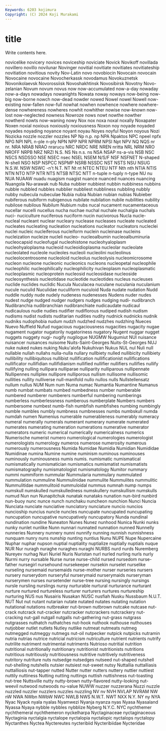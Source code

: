 ```yaml
---
Keywords: 6203 kojimura
Copyright: (C) 2024 Koji Murakami
---
```


# title

Write contents here.



novicelike novicery novices noviceship noviciate Novick Novikoff
novillada novillero novillo novilunar Novinger novitial novitiate novitiates novitiateship novitiation
novitious novity Nov-Latin novo novobiocin Novocain novocain Novocaine novocaine Novocherkassk
novodamus Novokuznetsk Novonikolaevsk Novorossiisk Novoshakhtinsk Novosibirsk Novotny Novo-zelanian Novum novum
novus now now-accumulated now-a-day nowaday now-a-days nowadays nowanights Nowata noway
noways now-being now-big now-borne nowch now-dead nowder nowed Nowel nowel
Nowell now-existing now-fallen now-full nowhat nowhen nowhence nowhere nowhere-dense nowhereness
nowheres nowhit nowhither nowise now-known now-lost now-neglected nowness Nowroze nows
nowt nowthe nowther nowtherd nowts now-waning nowy Nox nox noxa
noxal noxally Noxapater Noxen noxial noxious noxiously noxiousness Noxon noy
noyade noyaded noyades noyading noyance noyant noyau Noyes noyful Noyon
noyous Nozi Nozicka nozzle nozzler nozzles NP Np n.p. np
NPA Npaktos NPC npeel npfx NPG NPI NPL n-ple n-ply
NPN NPP NPR NPRM NPSI Npt NPV NQ NQS nr
nr. NRA NRAB NRAO nrarucu NRC NRDC NRE NREN nritta
NRL NRM NRO NROFF NRPB NRZ NRZI N.S. NS Ns
n.s. ns NSA NSAP ns-a-vis NSB NSC NSCS NSDSSO NSE
NSEC nsec NSEL NSEM N/S/F NSF NSFNET N-shaped N-shell NSO
NSP NSPCC NSPMP NSRB NSSDC NST NSTS NSU NSUG N.S.W.
NSW NSWC -n't N.T. NT Nt nt NTEC NTEU NTF
Nth nth NTIA NTIS NTN NTO NTP NTR NTS NTSB
NTSC NTT n-tuple n-tuply n-type NU nu NUA NUAAW nuadu
nuagism nuagist nuance nuanced nuances nuancing Nuangola Nu-arawak nub Nuba
nubbier nubbiest nubbin nubbiness nubbins nubble nubbled nubbles nubblier nubbliest
nubbliness nubbling nubbly nubby nubecula nubeculae Nubia nubia Nubian nubian
nubias Nubieber nubiferous nubiform nubigenous nubilate nubilation nubile nubilities nubility
nubilose nubilous Nubilum Nubium nubs nucal nucament nucamentaceous nucellar nucelli
nucellus nucha nuchae nuchal nuchale nuchalgia nuchals nuci- nuciculture nuciferous
nuciform nucin nucivorous Nucla nucle- nucleal nucleant nuclear nucleary nuclease
nucleases nucleate nucleated nucleates nucleating nucleation nucleations nucleator nucleators nucleclei
nuclei nucleic nucleiferous nucleiform nuclein nucleinase nucleins nucleization nucleize nucleli
nucleo- nucleoalbumin nucleoalbuminuria nucleocapsid nucleofugal nucleohistone nucleohyaloplasm nucleohyaloplasma nucleoid nucleoidioplasma
nucleolar nucleolate nucleolated nucleole nucleoles nucleoli nucleolini nucleolinus nucleolocentrosome nucleoloid
nucleolus nucleolysis nucleomicrosome nucleon nucleone nucleonic nucleonics nucleons nucleopetal nucleophile
nucleophilic nucleophilically nucleophilicity nucleoplasm nucleoplasmatic nucleoplasmic nucleoprotein nucleosid nucleosidase nucleoside
nucleosynthesis nucleotidase nucleotide nucleotides nucleus nucleuses nuclide nuclides nuclidic Nucula
Nuculacea nuculane nuculania nuculanium nucule nuculid Nuculidae nuculiform nuculoid Nuda
nudate nudation Nudd nuddle nuddy nude nudely nudeness nudenesses Nudens
nuder nudes nudest nudge nudged nudger nudgers nudges nudging nudi-
nudibranch Nudibranchia nudibranchian nudibranchiate nudicaudate nudicaul nudicaulous nudie nudies nudifier
nudiflorous nudiped nudish nudism nudisms nudist nudists nuditarian nudities nudity
nudnick nudnicks nudnik nudniks nudophobia nudum nudzh nudzhed nudzhes nudzhing
Nueces Nuevo Nuffield Nufud nugacious nugaciousness nugacities nugacity nugae nugament
nugator nugatorily nugatoriness nugatory Nugent nuggar nugget nuggets nuggety nugi-
nugify nugilogue NUGMW Nugumiut NUI nuisance nuisancer nuisances nuisome Nuits-Saint-Georges
Nuits-St-Georges NUJ nuke nuked nukes nuking Nuku'alofa Nukuhivan Nukus NUL
nul Nuli null nullable nullah nullahs nulla-nulla nullary nullbiety nulled
nullibicity nullibiety nullibility nullibiquitous nullibist nullification nullificationist nullifications nullificator nullifidian
nullifidianism nullified nullifier nullifiers nullifies nullify nullifying nulling nullipara nulliparae
nulliparity nulliparous nullipennate Nullipennes nulliplex nullipore nulliporous nullism nullisome nullisomic
nullities nullity nulliverse null-manifold nullo nullos nulls Nullstellensatz nullum nullus
NUM Num num Numa numac Numantia Numantine Numanus numb numbat
numbats numbed numbedness number numberable numbered numberer numberers numberful numbering
numberings numberless numberlessness numberous numberplate Numbers numbers numbersome numbest numb-fish
numbfish numbfishes numbing numbingly numble numbles numbly numbness numbnesses numbs
numbskull numda numdah numen Numenius numerable numerableness numerably numeracy numeral
numerally numerals numerant numerary numerate numerated numerates numerating numeration numerations
numerative numerator numerators numeric numerical numerically numericalness numerics Numerische numerist
numero numerological numerologies numerologist numerologists numerology numeros numerose numerosity numerous
numerously numerousness Numida Numidae Numidia Numidian Numididae Numidinae numina Numine
numine numinism numinous numinouses numinously numinousness numis numis. numismatic numismatical
numismatically numismatician numismatics numismatist numismatists numismatography numismatologist numismatology Numitor nummary
nummi nummiform nummular Nummularia nummulary nummulated nummulation nummuline Nummulinidae nummulite
Nummulites nummulitic Nummulitidae nummulitoid nummuloidal nummus numnah nump numps numskull
numskulled numskulledness numskullery numskullism numskulls numud Nun nun Nunapitchuk nunatak
nunataks nunation nun-bird nunbird nun-buoy nunc nunce nunch nunchaku nuncheon
nunchion Nunci Nuncia Nunciata nunciate nunciative nunciatory nunciature nuncio nuncios
nuncioship nuncius nuncle nuncles nuncupate nuncupated nuncupating nuncupation nuncupative nuncupatively
nuncupatory Nunda nundinal nundination nundine Nuneaton Nunes Nunez nunhood Nunica
Nunki nunks nunky nunlet nunlike Nunn nunnari nunnated nunnation nunned
Nunnelly nunneries Nunnery nunnery nunni nunnify nunning nunnish nunnishness nunquam
nunry nuns nunship nunting nuntius Nunu NUPE Nupe Nupercaine Nuphar
nuphar nupson nuptial nuptiality nuptialize nuptially nuptials nuque NUR Nur
nuragh nuraghe nuraghes nuraghi NURBS nurd nurds Nuremberg Nureyev nurhag
Nuri Nuriel Nuris Nuristan nurl nurled nurling nurls nurly Nurmi
nurry nursable Nurse nurse nurse-child nursed nursedom nurse-father nursegirl nursehound
nursekeeper nursekin nurselet nurselike nurseling nursemaid nursemaids nurse-mother nurser nurseries
nursers nursery nurserydom nurseryful nurserymaid nurserymaids nurseryman nurserymen nurses nursetender
nurse-tree nursing nursingly nursings nursle nursling nurslings nursy nurturable nurtural
nurturance nurturant nurture nurtured nurtureless nurturer nurturers nurtures nurtureship nurturing
NUS nus Nusairis Nusakan NUSC nusfiah Nusku Nussbaum N.U.T. NUT
Nut nut nutant nutarian nutate nutated nutates nutating nutation nutational
nutations nutbreaker nut-brown nutbrown nutcake nutcase nut-crack nutcrack nut-cracker nutcracker
nutcrackers nutcrackery nut-cracking nut-gall nutgall nutgalls nut-gathering nut-grass nutgrass nutgrasses
nuthatch nuthatches nut-hook nuthook nuthouse nuthouses nutjobber nutlet nutlets Nutley
nutlike nutmeat nutmeats nutmeg nutmegged nutmeggy nutmegs nut-oil nutpecker nutpick
nutpicks nutramin nutria nutrias nutrice nutricial nutricism nutriculture nutrient nutrients
nutrify nutrilite nutriment nutrimental nutriments Nutrioso nutritial nutrition nutritional nutritionally
nutritionary nutritionist nutritionists nutritions nutritious nutritiously nutritiousness nutritive nutritively nutritiveness
nutritory nutriture nuts nutsedge nutsedges nutseed nut-shaped nutshell nut-shelling nutshells
nutsier nutsiest nut-sweet nutsy Nuttallia nuttalliasis nuttalliosis nut-tapper nutted Nutter
nutter nutters nuttery nuttier nuttiest nuttily nuttiness Nutting nutting nuttings
nuttish nuttishness nut-toasting nut-tree Nuttsville nutty nutty-brown nutty-flavored nutty-looking nut-weevil
nutwood nutwoods nu-value NUWW nuzzer nuzzerana Nuzzi nuzzle nuzzled nuzzler
nuzzlers nuzzles nuzzling NV nv NVH NVLAP NVRAM NW nW
NWA NWbn NWbW NWC NWLB NWS N.W.T. NWT NXX N.Y.
NY ny NYA Nyac Nyack nyala nyalas Nyamwezi Nyanja nyanza
nyas Nyasa Nyasaland Nyassa Nyaya nybble nybbles nybblize Nyberg N.Y.C.
NYC nychthemer nychthemeral nychthemeron nyckelharpa Nyctaginaceae nyctaginaceous Nyctaginia nyctalgia nyctalope
nyctalopia nyctalopic nyctalops nyctalopy Nyctanthes Nyctea Nyctereutes nycteribiid Nycteribiidae Nycteridae
